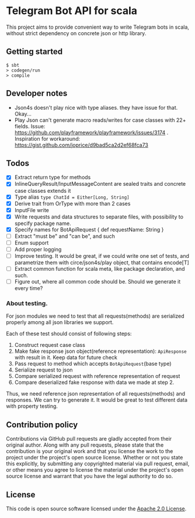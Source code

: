 # Telegram Bot API for scala

This project aims to provide convenient way to write Telegram bots in scala, without strict dependency on concrete json or http library.

## Getting started

```
$ sbt
> codegen/run
> compile
```

## Developer notes
* Json4s doesn't play nice with type aliases. they have issue for that. Okay...
* Play Json can't generate macro reads/writes for case classes with 22+ fields. Issue: https://github.com/playframework/playframework/issues/3174 . Inspiration for workaround: https://gist.github.com/joprice/d9bad5ca2d2ef68fca73

## Todos
- [X] Extract return type for methods
- [X] InlineQueryResult/InputMessageContent are sealed traits and concrete case classes extends it
- [X] Type alias `type ChatId = Either[Long, String]`
- [X] Derive trait from OrType with more than 2 cases
- [X] InputFile write
- [X] Write requests and data structures to separate files, with possibility to specify package name.
- [X] Specify names for BotApiRequest { def requestName: String }
- [ ] Extract "must be" and "can be", and such
- [ ] Enum support
- [ ] Add proper logging
- [ ] Improve testing. It would be great, if we could write one set of tests, and parametrize them with circe/json4s/play object, that contains encode[T]
- [ ] Extract common function for scala meta, like package declaration, and such.
- [ ] Figure out, where all common code should be. Should we generate it every time?

### About testing.
For json modules we need to test that all requests(methods) are serialized properly among all json libraries we support.

Each of these test should consist of following steps:
1. Construct request case class
2. Make fake response json object(reference representation): `ApiResponse` with result in it. Keep data for future check
3. Pass request to method which accepts `BotApiRequest`(base type)
4. Serialize request to json
5. Compare serialized request with reference representation of request 
6. Compare deserialized fake response with data we made at step 2.

Thus, we need reference json representation of all requests(methods) and responses. We can try to generate it.
It would be great to test different data with property testing.

## Contribution policy

Contributions via GitHub pull requests are gladly accepted from their original author. Along with any pull requests, please state that the contribution is your original work and that you license the work to the project under the project's open source license. Whether or not you state this explicitly, by submitting any copyrighted material via pull request, email, or other means you agree to license the material under the project's open source license and warrant that you have the legal authority to do so.

## License

This code is open source software licensed under the [Apache 2.0 License](http://www.apache.org/licenses/LICENSE-2.0).
